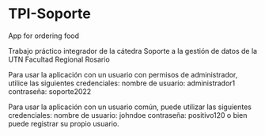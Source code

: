 # TPI-Soporte
App for ordering food

Trabajo práctico integrador de la cátedra Soporte a la gestión de datos de la UTN Facultad Regional Rosario

Para usar la aplicación con un usuario con permisos de administrador, utilice las siguientes credenciales:
    nombre de usuario: administrador1
    contraseña: soporte2022

Para usar la aplicación con un usuario común, puede utilizar las siguientes credenciales:
  nombre de usuario: johndoe
  contraseña: positivo120
o bien puede registrar su propio usuario. 
